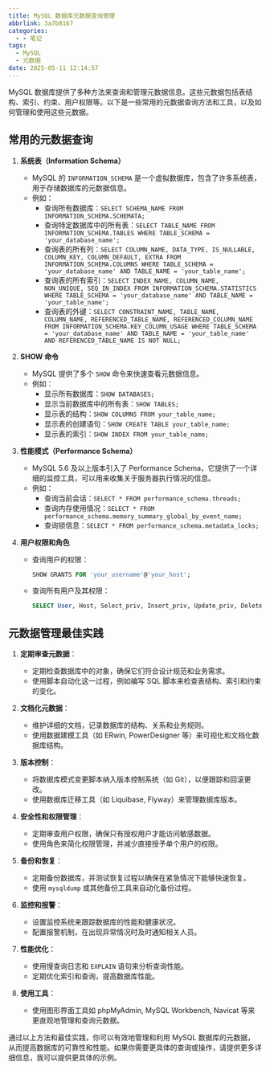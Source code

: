 ```yaml
---
title: MySQL 数据库元数据查询管理
abbrlink: 3a7b8167
categories:
  - - 笔记
tags:
  - MySQL
  - 元数据
date: 2025-05-11 12:14:57
---
```


MySQL 数据库提供了多种方法来查询和管理元数据信息。这些元数据包括表结构、索引、约束、用户权限等。以下是一些常用的元数据查询方法和工具，以及如何管理和使用这些元数据。

## 常用的元数据查询

1. **系统表（Information Schema）**
   - MySQL 的 `INFORMATION_SCHEMA` 是一个虚拟数据库，包含了许多系统表，用于存储数据库的元数据信息。
   - 例如：
     - 查询所有数据库：`SELECT SCHEMA_NAME FROM INFORMATION_SCHEMA.SCHEMATA;`
     - 查询特定数据库中的所有表：`SELECT TABLE_NAME FROM INFORMATION_SCHEMA.TABLES WHERE TABLE_SCHEMA = 'your_database_name';`
     - 查询表的所有列：`SELECT COLUMN_NAME, DATA_TYPE, IS_NULLABLE, COLUMN_KEY, COLUMN_DEFAULT, EXTRA FROM INFORMATION_SCHEMA.COLUMNS WHERE TABLE_SCHEMA = 'your_database_name' AND TABLE_NAME = 'your_table_name';`
     - 查询表的所有索引：`SELECT INDEX_NAME, COLUMN_NAME, NON_UNIQUE, SEQ_IN_INDEX FROM INFORMATION_SCHEMA.STATISTICS WHERE TABLE_SCHEMA = 'your_database_name' AND TABLE_NAME = 'your_table_name';`
     - 查询表的外键：`SELECT CONSTRAINT_NAME, TABLE_NAME, COLUMN_NAME, REFERENCED_TABLE_NAME, REFERENCED_COLUMN_NAME FROM INFORMATION_SCHEMA.KEY_COLUMN_USAGE WHERE TABLE_SCHEMA = 'your_database_name' AND TABLE_NAME = 'your_table_name' AND REFERENCED_TABLE_NAME IS NOT NULL;`

2. **SHOW 命令**
   - MySQL 提供了多个 `SHOW` 命令来快速查看元数据信息。
   - 例如：
     - 显示所有数据库：`SHOW DATABASES;`
     - 显示当前数据库中的所有表：`SHOW TABLES;`
     - 显示表的结构：`SHOW COLUMNS FROM your_table_name;`
     - 显示表的创建语句：`SHOW CREATE TABLE your_table_name;`
     - 显示表的索引：`SHOW INDEX FROM your_table_name;`

3. **性能模式（Performance Schema）**
   - MySQL 5.6 及以上版本引入了 Performance Schema，它提供了一个详细的监控工具，可以用来收集关于服务器执行情况的信息。
   - 例如：
     - 查询当前会话：`SELECT * FROM performance_schema.threads;`
     - 查询内存使用情况：`SELECT * FROM performance_schema.memory_summary_global_by_event_name;`
     - 查询锁信息：`SELECT * FROM performance_schema.metadata_locks;`

4. **用户权限和角色**
   - 查询用户的权限：

     ```sql
     SHOW GRANTS FOR 'your_username'@'your_host';
     ```

   - 查询所有用户及其权限：

     ```sql
     SELECT User, Host, Select_priv, Insert_priv, Update_priv, Delete_priv, Create_priv, Drop_priv, Reload_priv, Shutdown_priv, Process_priv, File_priv, Grant_priv, References_priv, Index_priv, Alter_priv, Show_db_priv, Super_priv, Create_tmp_table_priv, Lock_tables_priv, Execute_priv, Repl_slave_priv, Repl_client_priv, Create_view_priv, Show_view_priv, Create_routine_priv, Alter_routine_priv, Create_user_priv, Event_priv, Trigger_priv, Create_tablespace_priv, SSL_type, SSL_cipher, X509_issuer, X509_subject, max_questions, max_updates, max_connections, max_user_connections FROM mysql.user;
     ```

## 元数据管理最佳实践

1. **定期审查元数据**：
   - 定期检查数据库中的对象，确保它们符合设计规范和业务需求。
   - 使用脚本自动化这一过程，例如编写 SQL 脚本来检查表结构、索引和约束的变化。

2. **文档化元数据**：
   - 维护详细的文档，记录数据库的结构、关系和业务规则。
   - 使用数据建模工具（如 ERwin, PowerDesigner 等）来可视化和文档化数据库结构。

3. **版本控制**：
   - 将数据库模式变更脚本纳入版本控制系统（如 Git），以便跟踪和回滚更改。
   - 使用数据库迁移工具（如 Liquibase, Flyway）来管理数据库版本。

4. **安全性和权限管理**：
   - 定期审查用户权限，确保只有授权用户才能访问敏感数据。
   - 使用角色来简化权限管理，并减少直接授予单个用户的权限。

5. **备份和恢复**：
   - 定期备份数据库，并测试恢复过程以确保在紧急情况下能够快速恢复。
   - 使用 `mysqldump` 或其他备份工具来自动化备份过程。

6. **监控和报警**：
   - 设置监控系统来跟踪数据库的性能和健康状况。
   - 配置报警机制，在出现异常情况时及时通知相关人员。

7. **性能优化**：
   - 使用慢查询日志和 `EXPLAIN` 语句来分析查询性能。
   - 定期优化索引和查询，提高数据库性能。

8. **使用工具**：
   - 使用图形界面工具如 phpMyAdmin, MySQL Workbench, Navicat 等来更直观地管理和查询元数据。

通过以上方法和最佳实践，你可以有效地管理和利用 MySQL 数据库的元数据，从而提高数据库的可靠性和性能。如果你需要更具体的查询或操作，请提供更多详细信息，我可以提供更具体的示例。
